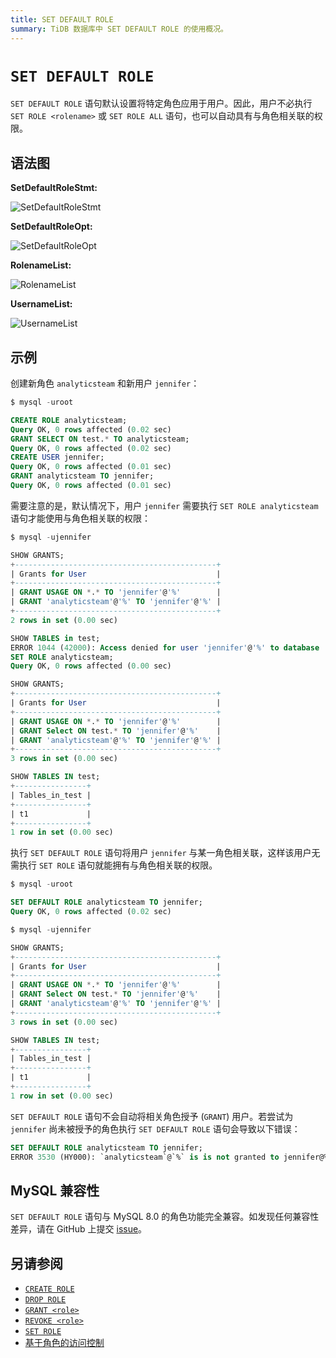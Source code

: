 ```yaml
---
title: SET DEFAULT ROLE
summary: TiDB 数据库中 SET DEFAULT ROLE 的使用概况。
---
```


# `SET DEFAULT ROLE`

`SET DEFAULT ROLE` 语句默认设置将特定角色应用于用户。因此，用户不必执行 `SET ROLE <rolename>` 或 `SET ROLE ALL` 语句，也可以自动具有与角色相关联的权限。

## 语法图

**SetDefaultRoleStmt:**

![SetDefaultRoleStmt](https://docs-download.pingcap.com/media/images/docs-cn/sqlgram/SetDefaultRoleStmt.png)

**SetDefaultRoleOpt:**

![SetDefaultRoleOpt](https://docs-download.pingcap.com/media/images/docs-cn/sqlgram/SetDefaultRoleOpt.png)

**RolenameList:**

![RolenameList](https://docs-download.pingcap.com/media/images/docs-cn/sqlgram/RolenameList.png)

**UsernameList:**

![UsernameList](https://docs-download.pingcap.com/media/images/docs-cn/sqlgram/UsernameList.png)

## 示例

创建新角色 `analyticsteam` 和新用户 `jennifer`：

```sql
$ mysql -uroot

CREATE ROLE analyticsteam;
Query OK, 0 rows affected (0.02 sec)
GRANT SELECT ON test.* TO analyticsteam;
Query OK, 0 rows affected (0.02 sec)
CREATE USER jennifer;
Query OK, 0 rows affected (0.01 sec)
GRANT analyticsteam TO jennifer;
Query OK, 0 rows affected (0.01 sec)
```

需要注意的是，默认情况下，用户 `jennifer` 需要执行 `SET ROLE analyticsteam` 语句才能使用与角色相关联的权限：

```sql
$ mysql -ujennifer

SHOW GRANTS;
+---------------------------------------------+
| Grants for User                             |
+---------------------------------------------+
| GRANT USAGE ON *.* TO 'jennifer'@'%'        |
| GRANT 'analyticsteam'@'%' TO 'jennifer'@'%' |
+---------------------------------------------+
2 rows in set (0.00 sec)

SHOW TABLES in test;
ERROR 1044 (42000): Access denied for user 'jennifer'@'%' to database 'test'
SET ROLE analyticsteam;
Query OK, 0 rows affected (0.00 sec)

SHOW GRANTS;
+---------------------------------------------+
| Grants for User                             |
+---------------------------------------------+
| GRANT USAGE ON *.* TO 'jennifer'@'%'        |
| GRANT Select ON test.* TO 'jennifer'@'%'    |
| GRANT 'analyticsteam'@'%' TO 'jennifer'@'%' |
+---------------------------------------------+
3 rows in set (0.00 sec)

SHOW TABLES IN test;
+----------------+
| Tables_in_test |
+----------------+
| t1             |
+----------------+
1 row in set (0.00 sec)
```

执行 `SET DEFAULT ROLE` 语句将用户 `jennifer` 与某一角色相关联，这样该用户无需执行 `SET ROLE` 语句就能拥有与角色相关联的权限。

```sql
$ mysql -uroot

SET DEFAULT ROLE analyticsteam TO jennifer;
Query OK, 0 rows affected (0.02 sec)
```

```sql
$ mysql -ujennifer

SHOW GRANTS;
+---------------------------------------------+
| Grants for User                             |
+---------------------------------------------+
| GRANT USAGE ON *.* TO 'jennifer'@'%'        |
| GRANT Select ON test.* TO 'jennifer'@'%'    |
| GRANT 'analyticsteam'@'%' TO 'jennifer'@'%' |
+---------------------------------------------+
3 rows in set (0.00 sec)

SHOW TABLES IN test;
+----------------+
| Tables_in_test |
+----------------+
| t1             |
+----------------+
1 row in set (0.00 sec)
```

`SET DEFAULT ROLE` 语句不会自动将相关角色授予 (`GRANT`) 用户。若尝试为 `jennifer` 尚未被授予的角色执行 `SET DEFAULT ROLE` 语句会导致以下错误：

```sql
SET DEFAULT ROLE analyticsteam TO jennifer;
ERROR 3530 (HY000): `analyticsteam`@`%` is is not granted to jennifer@%
```

## MySQL 兼容性

`SET DEFAULT ROLE` 语句与 MySQL 8.0 的角色功能完全兼容。如发现任何兼容性差异，请在 GitHub 上提交 [issue](https://github.com/pingcap/tidb/issues/new/choose)。

## 另请参阅

* [`CREATE ROLE`](/sql-statements/sql-statement-create-role.md)
* [`DROP ROLE`](/sql-statements/sql-statement-drop-role.md)
* [`GRANT <role>`](/sql-statements/sql-statement-grant-role.md)
* [`REVOKE <role>`](/sql-statements/sql-statement-revoke-role.md)
* [`SET ROLE`](/sql-statements/sql-statement-set-role.md)
* [基于角色的访问控制](/role-based-access-control.md)
